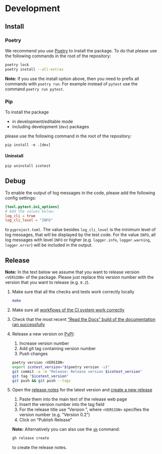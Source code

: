 # Development

## Install

### Poetry

We recommend you use [Poetry](https://python-poetry.org) to install the package. To do that please use the following commands in the root of the repository:

```sh
poetry lock
poetry install --all-extras
```

**Note:** If you use the install option above, then you need to prefix all commands with `poetry run`. For example instead of `pytest` use the command `poetry run pytest`.

### Pip

To install the package

- in development/editable mode
- including development (`dev`) packages

please use the following command in the root of the repository:

```
pip install -e .[dev]
```

#### Uninstall

```sh
pip uninstall icotest
```

## Debug

To enable the output of log messages in the code, please add the following config settings:

```toml
[tool.pytest.ini_options]
# Add the values below:
log_cli = true
log_cli_level = "INFO"
```

to `pyproject.toml`. The value besides `log_cli_level` is the minimum level of log messages, that will be displayed by the test code. For the value `INFO`, all log messages with level `INFO` or higher (e.g. `logger.info`, `logger.warning`, `logger.error`) will be included in the output.

## Release

**Note:** In the text below we assume that you want to release version `<VERSION>` of the package. Please just replace this version number with the version that you want to release (e.g. `0.2`).

1. Make sure that all the checks and tests work correctly locally

   ```sh
   make
   ```

2. Make sure all [workflows of the CI system work correctly](https://github.com/MyTooliT/ICOtest/actions)

3. Check that the most recent [“Read the Docs” build of the documentation ran successfully](https://app.readthedocs.org/projects/icotest/)

4. Release a new version on [PyPI](https://pypi.org/project/icotest/):
   1. Increase version number
   2. Add git tag containing version number
   3. Push changes

   ```sh
   poetry version <VERSION>
   export icotest_version="$(poetry version -s)"
   git commit -a -m "Release: Release version $icotest_version"
   git tag "$icotest_version"
   git push && git push --tags
   ```

5. Open the [release notes](https://github.com/MyTooliT/ICOtest/tree/main/doc/release) for the latest version and [create a new release](https://github.com/MyTooliT/ICOtest/releases/new)
   1. Paste them into the main text of the release web page
   2. Insert the version number into the tag field
   3. For the release title use “Version <VERSION>”, where `<VERSION>` specifies the version number (e.g. “Version 0.2”)
   4. Click on “Publish Release”

   **Note:** Alternatively you can also use the [`gh`](https://cli.github.com) command:

   ```sh
   gh release create
   ```

   to create the release notes.
